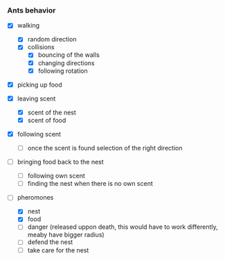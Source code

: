 ### Ants behavior

- [x] walking
  - [x] random direction
  - [x] collisions
    - [x] bouncing of the walls
    - [x] changing directions
    - [x] following rotation
- [x] picking up food
- [x] leaving scent
  - [x] scent of the nest
  - [x] scent of food
- [x] following scent

  - [ ] once the scent is found selection of the right direction

- [ ] bringing food back to the nest

  - [ ] following own scent
  - [ ] finding the nest when there is no own scent

- [ ] pheromones
  - [x] nest
  - [x] food
  - [ ] danger (released uppon death, this would have to work differently, meaby have bigger radius)
  - [ ] defend the nest
  - [ ] take care for the nest
